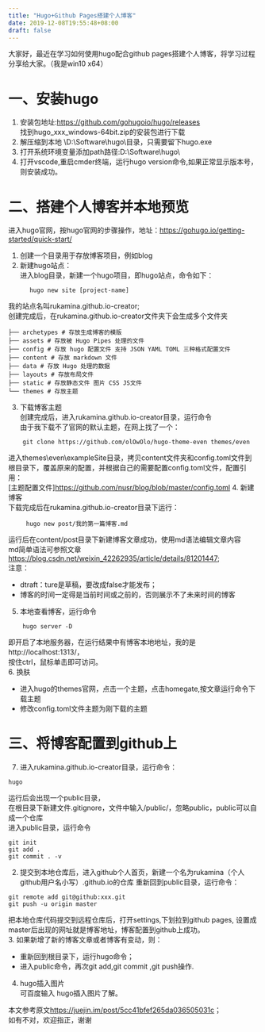 ```yaml
---
title: "Hugo+Github Pages搭建个人博客"
date: 2019-12-08T19:55:48+08:00
draft: false
---
```


大家好，最近在学习如何使用hugo配合github pages搭建个人博客，将学习过程分享给大家。（我是win10 x64）
# 一、安装hugo
1. 安装包地址:<https://github.com/gohugoio/hugo/releases>  
   找到hugo_xxx_windows-64bit.zip的安装包进行下载
2. 解压缩到本地 \D:\Software\hugo\目录，只需要留下hugo.exe
3. 打开系统环境变量添加path路径:D:\Software\hugo\
4. 打开vscode,重启cmder终端，运行hugo version命令,如果正常显示版本号，则安装成功。

# 二、搭建个人博客并本地预览
进入hugo官网，按hugo官网的步骤操作，地址：<https://gohugo.io/getting-started/quick-start/>  
1. 创建一个目录用于存放博客项目，例如blog  
2. 新建hugo站点：  
   进入blog目录，新建一个hugo项目，即hugo站点，命令如下：
```
      hugo new site [project-name]
```  

我的站点名叫rukamina.github.io-creator;  
创建完成后，在rukamina.github.io-creator文件夹下会生成多个文件夹  

```
├── archetypes # 存放生成博客的模版
├── assets # 存放被 Hugo Pipes 处理的文件
├── config # 存放 hugo 配置文件 支持 JSON YAML TOML 三种格式配置文件
├── content # 存放 markdown 文件
├── data # 存放 Hugo 处理的数据
├── layouts # 存放布局文件
├── static # 存放静态文件 图片 CSS JS文件
└── themes # 存放主题
```  
3. 下载博客主题  
   创建完成后，进入rukamina.github.io-creator目录，运行命令  
   由于我下载不了官网的默认主题，在网上找了一个：  

```
    git clone https://github.com/olOwOlo/hugo-theme-even themes/even
```  
   进入themes\even\exampleSite目录，拷贝content文件夹和config.toml文件到根目录下，覆盖原来的配置，并根据自己的需要配置config.toml文件，配置引用：  
   [主题配置文件]<https://github.com/nusr/blog/blob/master/config.toml>
4. 新建博客  
   下载完成后在rukamina.github.io-creator目录下运行：  

```
     hugo new post/我的第一篇博客.md
```  
   运行后在content/post目录下新建博客文章成功，使用md语法编辑文章内容  
   md简单语法可参照文章<https://blog.csdn.net/weixin_42262935/article/details/81201447>;  
   注意：  
   * dtraft：ture是草稿，要改成false才能发布；  
   * 博客的时间一定得是当前时间或之前的，否则展示不了未来时间的博客
     
5. 本地查看博客，运行命令
```
    hugo server -D
```  
即开启了本地服务器，在运行结果中有博客本地地址，我的是http://localhost:1313/，  
按住ctrl，鼠标单击即可访问。  
6. 换肤
   * 进入hugo的themes官网，点击一个主题，点击homegate,按文章运行命令下载主题  
   * 修改config.toml文件主题为刚下载的主题  

 # 三、将博客配置到github上
7. 进入rukamina.github.io-creator目录，运行命令：  
```
hugo
```  

运行后会出现一个public目录，  
在根目录下新建文件.gitignore，文件中输入/public/，忽略public，public可以自成一个仓库  
进入public目录，运行命令
```
git init  
git add .  
git commit . -v
```  
2. 提交到本地仓库后，进入github个人首页，新建一个名为rukamina（个人github用户名小写）.github.io的仓库
 重新回到public目录，运行命令：  
```
git remote add git@github:xxx.git  
git push -u origin master
```  
把本地仓库代码提交到远程仓库后，打开settings,下划拉到github pages,
设置成master后出现的网址就是博客地址，博客配置到github上成功。  
3. 如果新增了新的博客文章或者博客有变动，则：  
* 重新回到根目录下，运行hugo命令；
* 进入public命令，再次git add,git commit ,git push操作. 
4. hugo插入图片  
可百度输入 hugo插入图片了解。

 本文参考原文<https://juejin.im/post/5cc41bfef265da036505031c>；  
 如有不对，欢迎指正，谢谢
